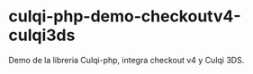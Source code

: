 # culqi-php-demo-checkoutv4-culqi3ds
Demo de la libreria Culqi-php, integra checkout v4 y Culqi 3DS.
